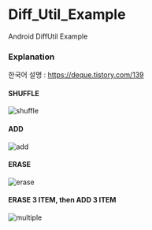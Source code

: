 # Diff_Util_Example
Android DiffUtil Example

### Explanation 
한국어 설명 : https://deque.tistory.com/139

#### SHUFFLE

![shuffle](https://user-images.githubusercontent.com/26534434/64786384-49736780-d5a9-11e9-9ee1-7e244c532c38.gif)

#### ADD

![add](https://user-images.githubusercontent.com/26534434/64786383-48dad100-d5a9-11e9-93ba-a0f34a121bcc.gif)

#### ERASE 

![erase](https://user-images.githubusercontent.com/26534434/64786382-48dad100-d5a9-11e9-8e7b-e621fe06b8e6.gif)

#### ERASE 3 ITEM, then ADD 3 ITEM
![multiple](https://user-images.githubusercontent.com/26534434/64786381-48dad100-d5a9-11e9-96f5-c8ceab0fa214.gif)

